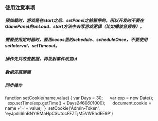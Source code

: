### 使用注意事项

#####  预加载时，游戏是在start之后、setPanel之前暂停的，所以开发时不要在GamePanel的onLoad、start方法中去写游戏逻辑（比如播放音频等）。
#####  需要使用定时器时，要用cocos里的schedule、scheduleOnce，不要使用setInterval、setTimeout。 



#####  操作先只改变数据，再发射事件改变ui
#####  数据还原画面
#####  同步操作

function setCookie(name,value) 
{ 
    var Days = 30; 
    var exp = new Date(); 
    exp.setTime(exp.getTime() + Days*24*60*60*1000); 
    document.cookie = name +'='+ value; 
} 
setCookie('Admin-Token', 'eyJpdiI6InBNYlRMaHpCSUtocFFZTjM5VWRhdEE9P')
